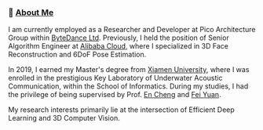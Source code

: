 

###   👋   [About Me](https://paulpanwang.github.io/)

<p>I am currently employed as a Researcher and Developer at Pico Architecture Group within <a href="https://www.bytedance.com/en/">ByteDance Ltd</a>. Previously,  I held the position of Senior Algorithm Engineer at  <a href="https://www.alibabacloud.com/zh">Alibaba Cloud</a>, where I specialized in 3D Face Reconstruction and 6DoF Pose Estimation.  
</p>

<p>In 2019, I earned my Master's degree from <a href="https://uac.xmu.edu.cn/">Xiamen University</a>, where I was enrolled in the prestigious Key Laboratory of Underwater Acoustic Communication, within the School of Informatics. During my studies, I had the privilege of being supervised by Prof. <a href="https://informatics.xmu.edu.cn/info/1021/24599.htm">En Cheng</a> and <a href="https://informatics.xmu.edu.cn/info/1021/24079.htm">Fei Yuan</a>. </p>

<p> My research interests primarily lie at the intersection of Efficient Deep Learning and 3D Computer Vision.                
</p>

